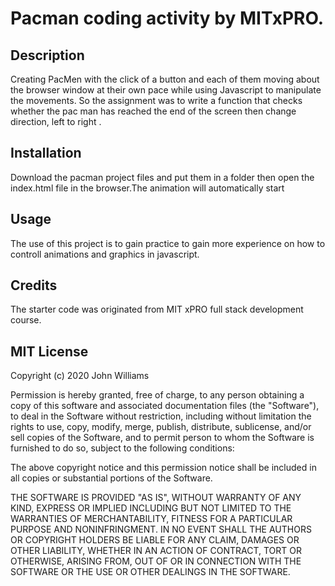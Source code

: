 # Pacman coding activity by MITxPRO.
## Description 
Creating PacMen with the click of a button and each of them moving about the browser window at their own pace while using Javascript to manipulate the movements. So the assignment was to write a function that checks whether the pac man has reached the end of the screen then change direction, left to right .     

## Installation
Download the pacman project files  and put them in a folder then open the index.html file in the browser.The animation will automatically start 

## Usage
The use of this project is to gain practice to gain more experience on how to controll animations and  graphics in javascript.
## Credits
The starter code was originated from MIT xPRO full stack development course.

## MIT License


Copyright (c) 2020 John Williams

 

Permission is hereby granted, free of charge, to any person obtaining a copy of this software and associated documentation files (the "Software"), to deal in the Software without restriction, including without limitation the rights to use, copy, modify, merge, publish, distribute, sublicense, and/or sell copies of the Software, and to permit person to whom the Software is furnished to do so, subject to the following conditions:

 

The above copyright notice and this permission notice shall be included in all copies or substantial portions of the Software.

 

THE SOFTWARE IS PROVIDED "AS IS", WITHOUT WARRANTY OF ANY KIND, EXPRESS OR IMPLIED INCLUDING BUT NOT LIMITED TO THE WARRANTIES OF MERCHANTABILITY, FITNESS FOR A PARTICULAR PURPOSE AND NONINFRINGMENT. IN NO EVENT SHALL THE AUTHORS OR COPYRIGHT HOLDERS BE LIABLE FOR ANY CLAIM, DAMAGES OR OTHER LIABILITY, WHETHER IN AN ACTION OF CONTRACT, TORT OR OTHERWISE, ARISING FROM, OUT OF OR IN CONNECTION WITH THE SOFTWARE OR THE USE OR OTHER DEALINGS IN THE SOFTWARE.